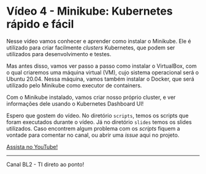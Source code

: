 # Vídeo 4 - Minikube: Kubernetes rápido e fácil

Nesse vídeo vamos conhecer e aprender como instalar o Minikube. Ele é utilizado para criar facilmente *clusters* Kubernetes, que podem ser utilizados para desenvolvimento e testes.

Mas antes disso, vamos ver passo a passo como instalar o VirtualBox, com o qual criaremos uma máquina virtual (VM), cujo sistema operacional será o Ubuntu 20.04. Nessa máquina, vamos também instalar o Docker, que será utilizado pelo Minikube como executor de containers.

Com o Minikube instalado, vamos criar nosso próprio cluster, e ver informações dele usando o Kubernetes Dashboard UI!

Espero que gostem do vídeo. No diretório `scripts`, temos os scripts que foram executados durante o vídeo. Já no diretório `slides` temos os slides utilizados. Caso encontrem algum problema com os *scripts* fiquem a vontade para comentar no canal, ou abrir uma *issue* aqui no projeto.

[Assista no YouTube!](https://youtu.be/VCV5v36FoM8)

---
Canal BL2  - TI direto ao ponto!